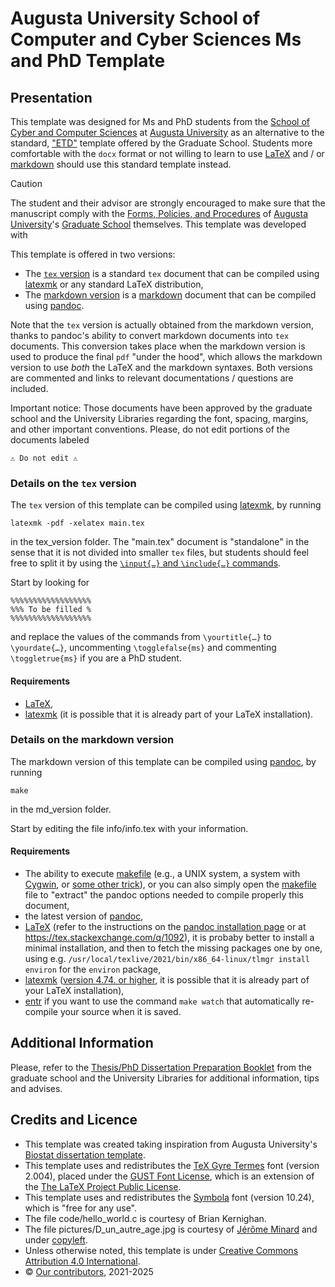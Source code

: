 # Augusta University School of Computer and Cyber Sciences Ms and PhD Template

## Presentation

This template was designed for Ms and PhD students from the [School of Cyber and Computer Sciences](https://www.augusta.edu/ccs/) at [Augusta University](https://www.augusta.edu/) as an alternative to the standard, ["ETD"](https://guides.augusta.edu/ld.php?content_id=64866487) template offered by the Graduate School.
Students more comfortable with the `docx` format or not willing to learn to use [LaTeX](https://www.latex-project.org/) and / or [markdown](https://commonmark.org/) should use this standard template instead.

> [!CAUTION]
> The student and their advisor are strongly encouraged to make sure that the manuscript comply with the [Forms, Policies, and Procedures](https://www.augusta.edu/gradschool/student-resources.php) of [Augusta University](https://www.augusta.edu/)'s [Graduate School](https://www.augusta.edu/gradschool/) themselves.
> This template was developed with 


This template is offered in two versions:

- The [`tex` version](tex_version) is a standard `tex` document that can be compiled using [latexmk](https://mg.readthedocs.io/latexmk.html) or any standard LaTeX distribution,
- The [markdown version](md_version) is a [markdown](https://commonmark.org/) document that can be compiled using [pandoc](https://pandoc.org/).

Note that the `tex` version is actually obtained from the markdown version, thanks to pandoc's ability to convert markdown documents into `tex` documents.
This conversion takes place when the markdown version is used to produce the final `pdf` "under the hood", which allows the markdown version to use _both_ the LaTeX and the markdown syntaxes.
Both versions are commented and links to relevant documentations / questions are included.

Important notice:
    Those documents have been approved by the graduate school and the University Libraries regarding the font, spacing, margins, and other important conventions. Please, do not edit portions of the documents labeled 
    
    ⚠ Do not edit ⚠ 

### Details on the `tex` version

The `tex` version of this template can be compiled using [latexmk](https://mg.readthedocs.io/latexmk.html), by running 

    latexmk -pdf -xelatex main.tex

in the tex_version folder. The "main.tex" document is "standalone" in the sense that it is not divided into smaller `tex` files, but students should feel free to split it by using the [`\input{…}` and `\include{…}` commands](https://tex.stackexchange.com/q/246/34551).


Start by looking for

    %%%%%%%%%%%%%%%%%%
    %%% To be filled %
    %%%%%%%%%%%%%%%%%%
    
and replace the values of the commands from `\yourtitle{…}` to `\yourdate{…}`, uncommenting `\togglefalse{ms}` and commenting `\toggletrue{ms}` if you are a PhD student.


#### Requirements

- [LaTeX](https://www.latex-project.org/get/),
- [latexmk](https://mg.readthedocs.io/latexmk.html) (it is possible that it is already part of your LaTeX installation).

### Details on the markdown version

The markdown version of this template can be compiled using [pandoc](https://pandoc.org/), by running

    make
    
in the md_version folder. 

Start by editing the file info/info.tex with your information.

#### Requirements

- The ability to execute [makefile](https://en.wikipedia.org/wiki/Makefile) (e.g., a UNIX system, a system with [Cygwin](https://en.wikipedia.org/wiki/Cygwin), or [some other trick](https://stackoverflow.com/q/2532234/)), or you can also simply open the [makefile](md_version/makefile) file to "extract" the pandoc options needed to compile properly this document,
- the latest version of [pandoc](https://pandoc.org/installing.html),
- [LaTeX](https://www.latex-project.org/get/) (refer to the instructions on the [pandoc installation page](https://pandoc.org/installing.html) or at  <https://tex.stackexchange.com/q/1092>), it is probaby better to install a minimal installation, and then to fetch the missing packages one by one, using e.g. `/usr/local/texlive/2021/bin/x86_64-linux/tlmgr install environ` for the `environ` package,
- [latexmk](https://mg.readthedocs.io/latexmk.html) ([version 4.74. or higher](https://github.com/aubertc/au_ccs_dissertation_template/issues/1), it is possible that it is already part of your LaTeX installation),
- [entr](https://github.com/eradman/entr) if you want  to use the command `make watch` that automatically re-compile your source when it is saved.


## Additional Information

Please, refer to the [Thesis/PhD Dissertation Preparation Booklet](https://www.augusta.edu/gradschool/documents/thesis-dissertation-preparation-booklet.pdf) from the graduate school and the University Libraries for additional information, tips and advises.


## Credits and Licence

- This template was created taking inspiration from Augusta University's [Biostat dissertation template](https://guides.augusta.edu/ld.php?content_id=78256224).
- This template uses and redistributes the [TeX Gyre Termes](http://www.gust.org.pl/projects/e-foundry/tex-gyre/termes) font (version 2.004), placed under the [GUST Font License](https://tug.org/fonts/licenses/GUST-FONT-LICENSE.txt), which is an extension of the [The LaTeX Project Public License](https://www.latex-project.org/lppl.txt).
- This template uses and redistributes the [Symbola](http://web.archive.org/web/20180307012615/http://users.teilar.gr/~g1951d/Symbola.zip) font (version 10.24), which is "free for any use".
- The file code/hello_world.c is courtesy of Brian Kernighan.
- The file pictures/D_un_autre_age.jpg is courtesy of [Jérôme Minard](http://jeromeminard.com/travaux/) and under [copyleft](https://forceg.jimdofree.com/licence-art-libre/).
- Unless otherwise noted, this template is under [Creative Commons Attribution 4.0 International](LICENSE.md).
- © [Our contributors](https://github.com/the-au-forml-lab/au_ccs_dissertation_template/graphs/contributors), 2021-2025
